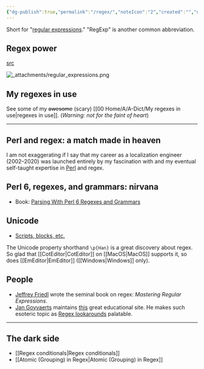 ```yaml
---
{"dg-publish":true,"permalink":"/regex/","noteIcon":"2","created":"","updated":""}
---
```


Short for "[regular expressions](https://en.wikipedia.org/wiki/Regular_expression)." "RegExp" is another common abbreviation.

## Regex power

[src](https://xkcd.com/208/)

![_attachments/regular_expressions.png](/img/user/_attachments/regular_expressions.png)

## My regexes in use

See some of my ~~awesome~~ (scary) [[00 Home/A/A-Dict/My regexes in use\|regexes in use]]. (*Warning: not for the faint of heart*)

---
## Perl and regex: a match made in heaven

I am not exaggerating if I say that my career as a localization engineer (2002–2020) was launched entirely by my fascination with and my eventual self-taught expertise in [Perl](https://www.tiobe.com/tiobe-index/) and regex.

## Perl 6, regexes, and grammars: nirvana

- Book: [Parsing With Perl 6 Regexes and Grammars](https://www.amazon.com/Parsing-Perl-Regexes-Grammars-Recursive/dp/1484232275)

## Unicode
- [Scripts, blocks, etc.](https://www.regular-expressions.info/unicode.html)

The Unicode property shorthand ``\p{Han}`` is a great discovery about regex. So glad that [[CotEditor\|CotEditor]] on [[MacOS\|MacOS]] supports it, so does [[EmEditor\|EmEditor]] ([[Windows\|Windows]] only).

## People
- [Jeffrey Friedl](http://regex.info/) wrote the seminal book on regex: *Mastering Regular Expressions*.
- [Jan Goyvaerts](https://www.just-great-software.com/aboutjg.html) maintains [this](https://www.regular-expressions.info/) great educational site. He makes such esoteric topic as [Regex lookarounds](https://www.regular-expressions.info/lookaround.html) palatable.

---
## The dark side
- [[Regex conditionals\|Regex conditionals]]
- [[Atomic (Grouping) in Regex\|Atomic (Grouping) in Regex]]